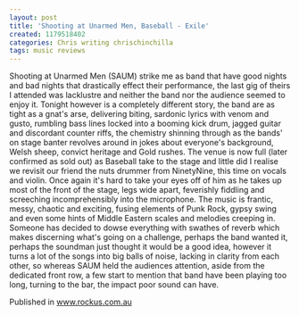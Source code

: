 ```yaml
---
layout: post
title: 'Shooting at Unarmed Men, Baseball - Exile'
created: 1179518402
categories: Chris writing chrischinchilla
tags: music reviews
---
```


Shooting at Unarmed Men (SAUM) strike me as band that have good nights and bad nights that drastically effect their performance, the last gig of theirs I attended was lacklustre and neither the band nor the audience seemed to enjoy it. Tonight however is a completely different story, the band are as tight as a gnat's arse, delivering biting, sardonic lyrics with venom and gusto, rumbling bass lines locked into a booming kick drum, jagged guitar and discordant counter riffs, the chemistry shinning through as the bands' on stage banter revolves around in jokes about everyone's background, Welsh sheep, convict heritage and Gold rushes. The venue is now full (later confirmed as sold out) as Baseball take to the stage and little did I realise we revisit our friend the nuts drummer from NinetyNine, this time on vocals and violin. Once again it's hard to take your eyes off of him as he takes up most of the front of the stage, legs wide apart, feverishly fiddling and screeching incomprehensibly into the microphone. The music is frantic, messy, chaotic and exciting, fusing elements of Punk Rock, gypsy swing and even some hints of Middle Eastern scales and melodies creeping in. Someone has decided to dowse everything with swathes of reverb which makes discerning what's going on a challenge, perhaps the band wanted it, perhaps the soundman just thought it would be a good idea, however it turns a lot of the songs into big balls of noise, lacking in clarity from each other, so whereas SAUM held the audiences attention, aside from the dedicated front row, a few start to mention that band have been playing too long, turning to the bar, the impact poor sound can have.

Published in www.rockus.com.au
